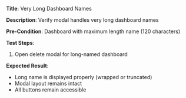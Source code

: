 **Title**: Very Long Dashboard Names

**Description**: Verify modal handles very long dashboard names

**Pre-Condition**: Dashboard with maximum length name (120 characters)

**Test Steps**:
1. Open delete modal for long-named dashboard

**Expected Result**:
- Long name is displayed properly (wrapped or truncated)
- Modal layout remains intact
- All buttons remain accessible